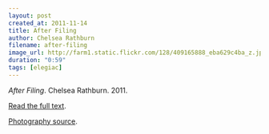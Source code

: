 ```yaml
---
layout: post
created_at: 2011-11-14
title: After Filing
author: Chelsea Rathburn
filename: after-filing
image_url: http://farm1.static.flickr.com/128/409165888_eba629c4ba_z.jpg
duration: "0:59"
tags: [elegiac]
---
```


_After Filing_.  Chelsea Rathburn.  2011.

[Read the full text](http://www.newcriterion.com/articles.cfm/After-filing-7197).

[Photography source](http://www.flickr.com/photos/t_buchtele/409165888/).

